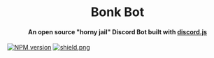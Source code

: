 
<h1 align="center">Bonk Bot</h1>
<h4 align=center>An open source "horny jail" Discord Bot built with <a href=https://github.com/discordjs/discord.js>discord.js</a></h3>
<a href="https://www.npmjs.com/package/discord.js"><img src="https://img.shields.io/npm/v/discord.js.svg?maxAge=3600" " alt="NPM version" /></a>
<a href="https://github.com/mousy69/BonkBot/blob/main/LICENSE"><img src="https://img.shields.io/badge/license-GNU%20GPL%20v3-green" alt="shield.png"></a>
